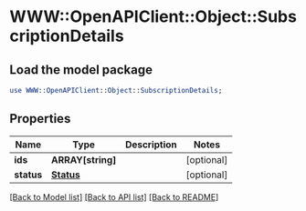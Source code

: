 # WWW::OpenAPIClient::Object::SubscriptionDetails

## Load the model package
```perl
use WWW::OpenAPIClient::Object::SubscriptionDetails;
```

## Properties
Name | Type | Description | Notes
------------ | ------------- | ------------- | -------------
**ids** | **ARRAY[string]** |  | [optional] 
**status** | [**Status**](Status.md) |  | [optional] 

[[Back to Model list]](../README.md#documentation-for-models) [[Back to API list]](../README.md#documentation-for-api-endpoints) [[Back to README]](../README.md)


